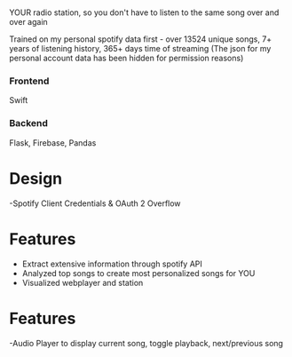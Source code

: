 <h1>  </h1>
YOUR radio station, so you don't have to listen to the same song over and over again

Trained on my personal spotify data first - over 13524 unique songs, 7+ years of listening history, 365+ days time of streaming
(The json for my personal account data has been hidden for permission reasons)

<h3>Frontend</h3>
Swift

<h3>Backend</h3>
Flask, Firebase, Pandas

# Design
-Spotify Client Credentials & OAuth 2 Overflow

# Features
- Extract extensive information through spotify API
- Analyzed top songs to create most personalized songs for YOU
- Visualized webplayer and station

# Features
-Audio Player to display current song, toggle playback, next/previous song




